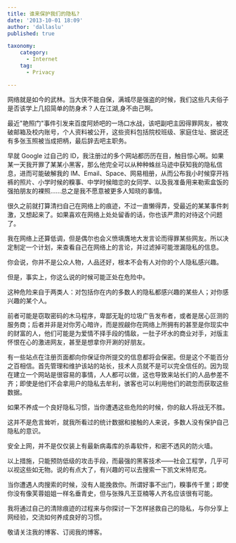 ```yaml
---
title: 谁来保护我们的隐私?
date: '2013-10-01 18:09'
author: 'dallaslu'
published: true

taxonomy:
    category:
      - Internet
    tag:
      - Privacy

---
```

网络就是如今的武林。当大侠不能自保，满城尽是强盗的时候，我们这些凡夫俗子是否该学上几招简单的防身术？人在江湖,身不由己啊。

最近"艳照门"事件引发来百度阿娇吧的一场口水战，该吧副吧主因得罪网友，被攻破邮箱及校内账号，个人资料被公开，这些资料包括院校班级、家庭住址、据说还有多张玉照被当成把柄，最后辞去吧主职务。

早就 Google 过自己的 ID，我注册过的多个网站都历历在目，触目惊心啊。如果某一天我开罪了某某小黑客，那么他完全可以从种种蛛丝马迹中获知我的隐私信息，进而可能破解我的 IM、Email、Space、网易相册，从而公布我小时候穿开裆裤的照片、小学时候的糗事、中学时候暗恋的女同学、以及我准备用来勒索盒饭的强拍朋友的裸照……总之是我不愿意被更多人知晓的事情。

很久之前就打算清扫自己在网络上的痕迹，不过一直懒得弄，受最近的某某事件刺激，又想起来了。如果喜欢在网络上处处留香的话，你也该严肃的对待这个问题了。

我在网络上还算低调，但是偶尔也会义愤填膺地大发言论而得罪某些网友。所以决定制定一个计划，来查看自己在网络上的言论，并过滤掉可能泄漏隐私的信息。

你会说，你并不是公众人物，人品还好，根本不会有人对你的个人隐私感兴趣。

但是，事实上，你这么说的时候可能正处在危险中。

这种危险来自于两类人：对包括你在内的多数人的隐私都感兴趣的某些人；对你感兴趣的某个人。

前者可能是窃取密码的木马程序，卑鄙无耻的垃圾广告发布者，或者是居心叵测的服务商；后者并非是对你芳心暗许，而是觊觎你在网络上所拥有的甚至是你现实中的财富的人，他们可能是为爱情不择手段的情敌，一肚子坏水的商业对手，对版主怀恨在心的激进网友，甚至是想拿你开涮的好朋友。

有一些站点在注册页面都向你保证你所提交的信息都将会保密。但是这个不能百分之百相信。首先管理和维护该站的站长，技术人员就不是可以完全信任的。因为现在建立一个网站是很容易的事情，人人都可以做，这也导致来站长们的人品参差不齐；即使是他们不会拿用户的隐私去牟利，骇客也可以利用他们的疏忽而获取这些数据。

如果不养成一个良好隐私习惯，当你遭遇这些危险的时候，你的敌人将战无不胜。

这并不是危言耸听，就我所看过的统计数据和接触的人来说，多数人没有保护自己隐私的意识。

安全上网，并不是仅仅装上有最新病毒库的杀毒软件，和密不透风的防火墙。

以上措施，只能预防低级的攻击手段，而最强的黑客技术——社会工程学，几乎可以视这些如无物。说的有点大了，有兴趣的可以去搜索一下凯文米特尼克。

当你遭遇人肉搜索的时候，没有人能挽救你。所谓好事不出门，糗事传千里；即使你没有像芙蓉姐姐一样名垂青史，但与张殊凡王亚楠等人齐名应该很有可能。

我将通过自己的清除痕迹的过程来与你探讨一下怎样拯救自己的隐私，与你分享上网经验，交流如何养成良好的习惯。

敬请关注我的博客、订阅我的博客。
